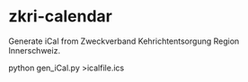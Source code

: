 # zkri-calendar

Generate iCal from Zweckverband Kehrichtentsorgung Region Innerschweiz.

python gen_iCal.py >icalfile.ics
